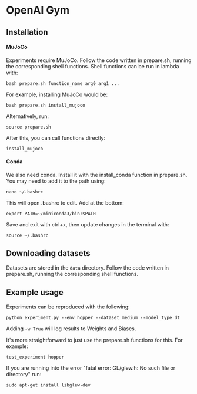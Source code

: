 
# OpenAI Gym

## Installation

#### MuJoCo

Experiments require MuJoCo.
Follow the code written in prepare.sh, running the corresponding shell functions. Shell functions can be run in lambda with:

```
bash prepare.sh function_name arg0 arg1 ...
```
For example, installing MuJoCo would be:
```
bash prepare.sh install_mujoco
```
Alternatively, run:
```
source prepare.sh
```
After this, you can call functions directly:
```
install_mujoco
```

#### Conda

We also need conda. Install it with the install_conda function in prepare.sh. You may need to add it to the path using:
```
nano ~/.bashrc
```
This will open .bashrc to edit. Add at the bottom:
```
export PATH=~/miniconda3/bin:$PATH
```
Save and exit with ctrl+x, then update changes in the terminal with:
```
source ~/.bashrc
```

## Downloading datasets

Datasets are stored in the `data` directory.
Follow the code written in prepare.sh, running the corresponding shell functions.


## Example usage

Experiments can be reproduced with the following:

```
python experiment.py --env hopper --dataset medium --model_type dt
```

Adding `-w True` will log results to Weights and Biases.

It's more straightforward to just use the prepare.sh functions for this. For example:

```
test_experiment hopper
```

If you are running into the error "fatal error: GL/glew.h: No such file or directory" run:
```
sudo apt-get install libglew-dev
```